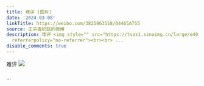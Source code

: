 ```yaml
---
title: 难评 [图片]
date: '2024-03-08'
linkTitle: https://weibo.com/3825863518/O4465A755
source: 正宗毒奶菇的微博
description: 难评 <img style="" src="https://tvax1.sinaimg.cn/large/e40a0b5egy1hnjo4wh7f5j20h706uab4.jpg"
  referrerpolicy="no-referrer"><br><br> ...
disable_comments: true
---
```

难评 <img style="" src="https://tvax1.sinaimg.cn/large/e40a0b5egy1hnjo4wh7f5j20h706uab4.jpg" referrerpolicy="no-referrer"><br><br> ...